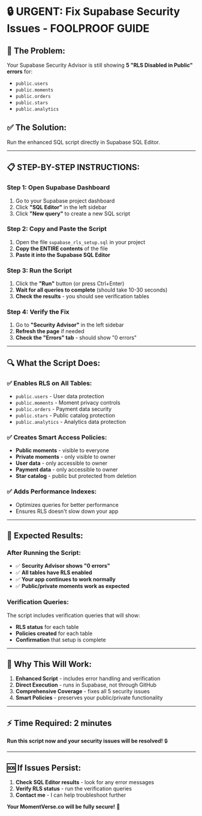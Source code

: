 # 🔒 **URGENT: Fix Supabase Security Issues - FOOLPROOF GUIDE**

## 🚨 **The Problem:**
Your Supabase Security Advisor is still showing **5 "RLS Disabled in Public" errors** for:
- `public.users`
- `public.moments` 
- `public.orders`
- `public.stars`
- `public.analytics`

## ✅ **The Solution:**
Run the enhanced SQL script directly in Supabase SQL Editor.

---

## 📋 **STEP-BY-STEP INSTRUCTIONS:**

### **Step 1: Open Supabase Dashboard**
1. Go to your Supabase project dashboard
2. Click **"SQL Editor"** in the left sidebar
3. Click **"New query"** to create a new SQL script

### **Step 2: Copy and Paste the Script**
1. Open the file `supabase_rls_setup.sql` in your project
2. **Copy the ENTIRE contents** of the file
3. **Paste it into the Supabase SQL Editor**

### **Step 3: Run the Script**
1. Click the **"Run"** button (or press Ctrl+Enter)
2. **Wait for all queries to complete** (should take 10-30 seconds)
3. **Check the results** - you should see verification tables

### **Step 4: Verify the Fix**
1. Go to **"Security Advisor"** in the left sidebar
2. **Refresh the page** if needed
3. **Check the "Errors" tab** - should show "0 errors"

---

## 🔍 **What the Script Does:**

### **✅ Enables RLS on All Tables:**
- `public.users` - User data protection
- `public.moments` - Moment privacy controls  
- `public.orders` - Payment data security
- `public.stars` - Public catalog protection
- `public.analytics` - Analytics data protection

### **✅ Creates Smart Access Policies:**
- **Public moments** - visible to everyone
- **Private moments** - only visible to owner
- **User data** - only accessible to owner
- **Payment data** - only accessible to owner
- **Star catalog** - public but protected from deletion

### **✅ Adds Performance Indexes:**
- Optimizes queries for better performance
- Ensures RLS doesn't slow down your app

---

## 🎯 **Expected Results:**

### **After Running the Script:**
- ✅ **Security Advisor shows "0 errors"**
- ✅ **All tables have RLS enabled**
- ✅ **Your app continues to work normally**
- ✅ **Public/private moments work as expected**

### **Verification Queries:**
The script includes verification queries that will show:
- **RLS status** for each table
- **Policies created** for each table
- **Confirmation** that setup is complete

---

## 🚀 **Why This Will Work:**

1. **Enhanced Script** - includes error handling and verification
2. **Direct Execution** - runs in Supabase, not through GitHub
3. **Comprehensive Coverage** - fixes all 5 security issues
4. **Smart Policies** - preserves your public/private functionality

---

## ⚡ **Time Required: 2 minutes**

**Run this script now and your security issues will be resolved!** 🔒

---

## 🆘 **If Issues Persist:**

1. **Check SQL Editor results** - look for any error messages
2. **Verify RLS status** - run the verification queries
3. **Contact me** - I can help troubleshoot further

**Your MomentVerse.co will be fully secure!** 🎉
